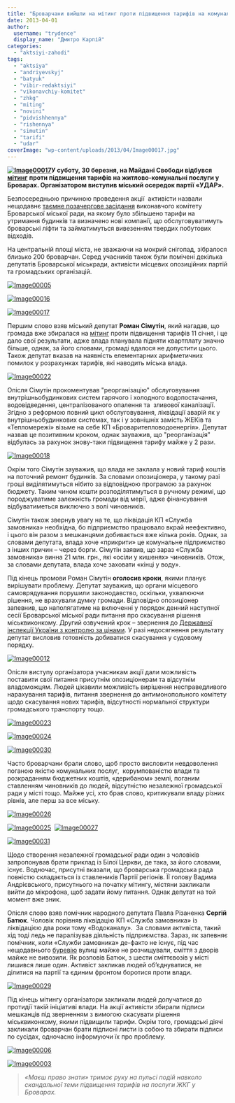 ```yaml
---
title: "Броварчани вийшли на мітинг проти підвищення тарифів на комунальні послуги"
date: 2013-04-01
author: 
  username: "trydence"
  display_name: "Дмитро Карпій"
categories: 
  - "aktsiyi-zahodi"
tags: 
  - "aktsiya"
  - "andriyevskyj"
  - "batyuk"
  - "vibir-redaktsiyi"
  - "vikonavchiy-komitet"
  - "zhkg"
  - "miting"
  - "novini"
  - "pidvishhennya"
  - "rishennya"
  - "simutin"
  - "tarifi"
  - "udar"
coverImage: "wp-content/uploads/2013/04/Image00017.jpg"
---
```


**[![Image00017](https://mpz.brovary.org/wp-content/uploads/2013/04/Image00017.jpg)](https://mpz.brovary.org/wp-content/uploads/2013/04/Image00017.jpg)У суботу, 30 березня, на Майдані Свободи відбувся** [**мітинг**](https://mpz.brovary.org/brovarchani-viydut-na-maydan-svobodi-proti-pidvishhennya-tarifiv-na-bezdiyalnist-vladi/) **проти підвищення тарифів на житлово-комунальні послуги у Броварах. Організатором виступив міський осередок партії «УДАР».** 

Безпосередньою причиною проведення акції  активісти назвали нещодавнє [таємне позачергове засідання](https://mpz.brovary.org/brovarska-vlada-tayemno-pidvishhila-tarifi-na-zhkg/) виконавчого комітету Броварської міської ради, на якому було збільшено тарифи на утримання будинків та визначено нові компанії, що обслуговуватимуть броварські ліфти та займатимуться вивезенням твердих побутових відходів.

На центральній площі міста, не зважаючи на мокрий снігопад, зібралося близько 200 броварчан. Серед учасників також були помічені декілька депутатів Броварської міськради, активісти місцевих опозиційних партій та громадських організацій.

[![Image00005](https://mpz.brovary.org/wp-content/uploads/2013/04/Image00005.jpg)](https://mpz.brovary.org/wp-content/uploads/2013/04/Image00005.jpg)

[![Image00016](https://mpz.brovary.org/wp-content/uploads/2013/04/Image00016.jpg)](https://mpz.brovary.org/wp-content/uploads/2013/04/Image00016.jpg)

[![Image00017](https://mpz.brovary.org/wp-content/uploads/2013/04/Image00017.jpg)](https://mpz.brovary.org/wp-content/uploads/2013/04/Image00017.jpg)

Першим слово взяв міський депутат **Роман Сімутін**, який нагадав, що громада вже збиралася на [мітинг](https://mpz.brovary.org/brovarchani-ne-hochut-podarunkiv-vid-zlogo-dida-moroza-u-viglyadi-zrostannya-tarifiv/) проти підвищення тарифів 11 січня, і це дало свої результати, адже влада планувала підняти квартплату значно більше, однак, за його словами, громаді вдалося не допустити цього. Також депутат вказав на наявність елементарних арифметичних помилок у розрахунках тарифів, які наводить міська влада.

[![Image00022](https://mpz.brovary.org/wp-content/uploads/2013/04/Image00022.jpg)](https://mpz.brovary.org/wp-content/uploads/2013/04/Image00022.jpg)

Опісля Сімутін прокоментував "реорганізацію" обслуговування внутрішньобудинкових систем гарячого і холодного водопостачання, водовідведення, централізованого опалення та  зливової каналізації. Згідно з реформою повний цикл обслуговування, ліквідації аварій як у внутрішньобудинкових системах, так і у зовнішніх замість ЖЕКів та «Тепломережі» візьме на себе КП «Броваритепловодоенергія». Депутат назвав це позитивним кроком, однак зауважив, що "реорганізація" відбулась за рахунок знову-таки підвищення тарифу майже у 2 рази.

[![Image00018](https://mpz.brovary.org/wp-content/uploads/2013/04/Image00018.jpg)](https://mpz.brovary.org/wp-content/uploads/2013/04/Image00018.jpg)

Окрім того Сімутін зауважив, що влада не заклала у новий тариф коштів на поточний ремонт будинків. За словами опозиціонера, у такому разі гроші виділятимуться нібито за відповідною програмою за рахунок бюджету. Таким чином кошти розподілятимуться в ручному режимі, що породжуватиме залежність громади від мерії, адже фінансування відбуватиметься виключно з волі чиновників.

Сімутін також звернув увагу на те, що ліквідація КП «Служба замовника» необхідна, бо підприємство працювало вкрай неефективно, і цього він разом з мешканцями добивається вже кілька років. Однак, за словами депутата, влада хоче «прикрити» це комунальне підприємство з інших причин – через борги. Сімутін заявив, що зараз «Служба замовника» винна 21 млн. грн., які «осіли у кишенях» чиновників. Отож, за словами депутата, влада хоче заховати «кінці у воду».

Під кінець промови Роман Сімутін **оголосив кроки**, якими планує вирішувати проблему. Депутат зауважив, що органи місцевого самоврядування порушили законодавство, оскільки, ухвалюючи рішення, не врахували думку громади. Відповідно опозиціонер запевнив, що наполягатиме на включенні у порядок денний наступної сесії Броварської міської ради питання про скасування рішення міськвиконкому. Другий озвучений крок – звернення до [Державної інспекції України з контролю за цінами](http://dci.gov.ua/). У разі недосягнення результату депутат висловив готовність добиватися скасування у судовому порядку.

[![Image00012](https://mpz.brovary.org/wp-content/uploads/2013/04/Image00012.jpg)](https://mpz.brovary.org/wp-content/uploads/2013/04/Image00012.jpg)

Опісля виступу організатора учасникам акції дали можливість поставити свої питання присутнім опозиціонерам та відсутнім владоможцям. Людей цікавили можливість вирішення несправедливого нарахування тарифів, питання звернення до антимонопольного комітету щодо скасування нових тарифів, відсутності нормальної структури громадського транспорту тощо.

[![Image00023](https://mpz.brovary.org/wp-content/uploads/2013/04/Image00023.jpg)](https://mpz.brovary.org/wp-content/uploads/2013/04/Image00023.jpg)

[![Image00024](https://mpz.brovary.org/wp-content/uploads/2013/04/Image00024.jpg)](https://mpz.brovary.org/wp-content/uploads/2013/04/Image00024.jpg)

[![Image00030](https://mpz.brovary.org/wp-content/uploads/2013/04/Image00030.jpg)](https://mpz.brovary.org/wp-content/uploads/2013/04/Image00030.jpg)

Часто броварчани брали слово, щоб просто висловити невдоволення поганою якістю комунальних послуг,  корумпованістю влади та розкраданням бюджетних коштів, «дерибаном» землі, поганим ставленням чиновників до людей, відсутністю незалежної громадської ради у місті тощо. Майже усі, хто брав слово, критикували владу різних рівнів, але перш за все міську.

[![Image00026](https://mpz.brovary.org/wp-content/uploads/2013/04/Image00026.jpg)](https://mpz.brovary.org/wp-content/uploads/2013/04/Image00026.jpg)

[![Image00025](https://mpz.brovary.org/wp-content/uploads/2013/04/Image00025.jpg)](https://mpz.brovary.org/wp-content/uploads/2013/04/Image00025.jpg)  [![Image00027](https://mpz.brovary.org/wp-content/uploads/2013/04/Image00027.jpg)](https://mpz.brovary.org/wp-content/uploads/2013/04/Image00027.jpg)

[![Image00031](https://mpz.brovary.org/wp-content/uploads/2013/04/Image00031.jpg)](https://mpz.brovary.org/wp-content/uploads/2013/04/Image00031.jpg)

Щодо створення незалежної громадської ради один з чоловіків запропонував брати приклад із Білої Церкви, де така, за його словами, існує. Водночас, присутні вказали, що броварська громадська рада повністю складається із ставлеників Партії регіонів. Її голову Вадима Андрієвського, присутнього на початку мітингу, містяни закликали вийти до мікрофона, щоб задати йому питання. Однак депутат на той момент вже зник.

Опісля слово взяв помічник народного депутата Павла Різаненка **Сергій Батюк**. Чоловік порівняв ліквідацію КП «Служба замовника» із ліквідацією два роки тому «Водоканалу».  За словами активіста, такий хід тоді ледь не паралізував діяльність підприємства. Зараз, як запевняє помічник, коли «Служби замовника» де-факто не існує, під час нещодавнього [буревію](mpz.brovary.org/brovarchani-viyshli-na-borotbu-zi-snigovoyu-stihiyeyu-foto/) вулиці майже не розчищували, сміття з дворів майже не вивозили. Як розповів Батюк, з шести сміттєвозів у місті лишився лише один. Активіст закликав людей об’єднуватися, не ділитися на партії та єдиним фронтом боротися проти влади.

[![Image00029](https://mpz.brovary.org/wp-content/uploads/2013/04/Image00029.jpg)](https://mpz.brovary.org/wp-content/uploads/2013/04/Image00029.jpg)

Під кінець мітингу організатори закликали людей долучатися до протидії такій ініціативі влади. На акції активісти збирали підписи мешканців під зверненням з вимогою скасувати рішення міськвиконкому, якими підвищили тарифи. Окрім того, громадські діячі закликали броварчан брати підписні листи із собою та збирати підписи по сусідах, одночасно інформуючи їх про проблему.

[![Image00006](https://mpz.brovary.org/wp-content/uploads/2013/04/Image00006.jpg)](https://mpz.brovary.org/wp-content/uploads/2013/04/Image00006.jpg)

[![Image00003](https://mpz.brovary.org/wp-content/uploads/2013/04/Image00003.jpg)](https://mpz.brovary.org/wp-content/uploads/2013/04/Image00003.jpg)

> _«Маєш право знати» тримає руку на пульсі подій навколо скандальної теми підвищення тарифів на послуги ЖКГ у Броварах._
